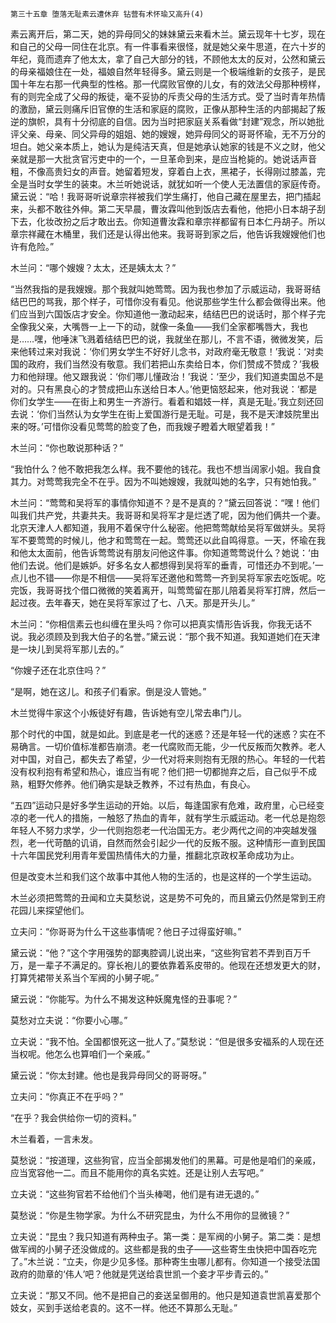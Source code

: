     第三十五章 堕落无耻素云遭休弃 钻营有术怀瑜又高升(4) 

   素云离开后，第二天，她的异母同父的妹妹黛云来看木兰。黛云现年十七岁，现在和自己的父母一同住在北京。有一件事看来很怪，就是她父亲牛思道，在六十岁的年纪，竟而遗弃了他太太，拿了自己大部分的钱，不顾他太太的反对，公然和黛云的母亲福娘住在一处，福娘自然年轻得多。黛云则是一个极端维新的女孩子，是民国十年左右那一代典型的性格。那一代腐败官僚的儿女，有的效法父母那种榜样，有的则完全成了父母的叛徒，毫不妥协的斥责父母的生活方式。受了当时青年热情的激励，黛云则痛斥旧官僚的生活和家庭的腐败，正像从那种生活的内部揭起了叛逆的旗帜，具有十分彻底的自信。因为当时把家庭关系看做“封建”观念，所以她批评父亲、母亲、同父异母的姐姐、她的嫂嫂，她异母同父的哥哥怀瑜，无不万分的坦白。她父亲本质上，她认为是纯洁天真，但是她承认她家的钱是不义之财，他父亲就是那一大批贪官污吏中的一个，一旦革命到来，是应当枪毙的。她说话声音粗，不像高贵妇女的声音。她留着短发，穿着白上衣，黑裙子，长得刚过膝盖，完全是当时女学生的装束。木兰听她说话，就犹如听一个使人无法置信的家庭传奇。黛云说：“哈！我哥哥听说章宗祥被我们学生痛打，他自己藏在屋里去，把门插起来，头都不敢往外伸。第二天早晨，曹汝霖叫他到饭店去看他，他把小日本胡子刮下去，化妆改扮之后才敢出去。你知道曹汝霖和章宗祥都留有日本仁丹胡子。所以章宗祥藏在木桶里，我们还是认得出他来。我哥哥到家之后，他告诉我嫂嫂他们也许有危险。”

   木兰问：“哪个嫂嫂？太太，还是姨太太？”

   “当然我指的是我嫂嫂。那个我就叫她莺莺。因为我也参加了示威运动，我哥哥结结巴巴的骂我，那个样子，可惜你没有看见。他说那些学生什么都会做得出来。他们应当到六国饭店才安全。你知道他一激动起来，结结巴巴的说话时，那个样子完全像我父亲，大嘴唇一上一下的动，就像一条鱼——我们全家都嘴唇大，我也是……嘿，他唾沫飞溅着结结巴巴的说，我就坐在那儿，不言不语，微微发笑，后来他转过来对我说：‘你们男女学生不好好儿念书，对政府毫无敬意！’我说：‘对卖国的政府，我们当然没有敬意。我们若把山东卖给日本，你们赞成不赞成？’我极力和他辩理。他又跟我说：‘你们哪儿懂政治！’我说：‘至少，我们知道卖国总不是对的。只有黑良心的才赞成把山东送给日本人。’他更恼怒起来，他对我说：‘都是你们女学生——在街上和男生一齐游行。看着和娼妓一样，真是无耻。’我立刻还回去说：‘你们当然认为女学生在街上爱国游行是无耻。可是，我不是天津妓院里出来的呀。’可惜你没看见莺莺的脸变了色，而我嫂子瞪着大眼望着我！”

   木兰问：“你也敢说那种话？”

   “我怕什么？他不敢把我怎么样。我不要他的钱花。我也不想当阔家小姐。我自食其力。对莺莺我完全不在乎。因为不叫她嫂嫂，我就叫她的名字，只有她怕我。”

   木兰问：“莺莺和吴将军的事情你知道不？是不是真的？”黛云回答说：“嘿！他们叫我们共产党，共妻共夫。我哥哥和吴将军才是烂透了呢，因为他们俩共一个妻。北京天津人人都知道，我用不着保守什么秘密。他把莺莺献给吴将军做姘头。吴将军不要莺莺的时候儿，他才和莺莺在一起。莺莺还以此自鸣得意。一天，怀瑜在我和他太太面前，他告诉莺莺说有朋友问他这件事。你知道莺莺说什么？她说：‘由他们去说。他们是嫉妒。好多名女人都想得到吴将军的垂青，可惜还办不到呢。’一点儿也不错——你是不相信——吴将军还邀他和莺莺一齐到吴将军家去吃饭呢。吃完饭，我哥哥找个借口微微的笑着离开，叫莺莺留在那儿陪着吴将军打牌，然后一起过夜。去年春天，她在吴将军家过了七、八天。那是开头儿。”

   木兰问：“你相信素云也纠缠在里头吗？你可以把真实情形告诉我，你我无话不说。我必须顾及到我大伯子的名誉。”黛云说：“那个我不知道。我知道她们在天津是一块儿到吴将军那儿去的。”

   “你嫂子还在北京住吗？”

   “是啊，她在这儿。和孩子们看家。倒是没人管她。”

   木兰觉得牛家这个小叛徒好有趣，告诉她有空儿常去串门儿。

   那个时代的中国，就是如此。到底是老一代的迷惑？还是年轻一代的迷惑？实在不易确言。一切价值标准都告崩溃。老一代腐败而无能，少一代反叛而欠教养。老人对中国，对自己，都失去了希望，少一代对将来则抱有无限的热心。年轻的一代若没有权利抱有希望和热心，谁应当有呢？他们把一切都抛弃之后，自己似乎不成熟，粗野欠修养。他们确实是缺乏教养，不过有热血，有良心。

   “五四”运动只是好多学生运动的开始。以后，每逢国家有危难，政府里，心已经变凉的老一代人的措施，一触怒了热血的青年，就有学生示威运动。老一代总是抱怨年轻人不努力求学，少一代则抱怨老一代治国无方。老少两代之间的冲突越发强烈，老一代苛酷的讥诮，自然而然会引起少一代的反叛不服。这种情形一直到民国十六年国民党利用青年爱国热情伟大的力量，推翻北京政权革命成功为止。

   但是改变木兰和我们这个故事中其他人物的生活的，也是这样的一个学生运动。

   木兰必须把莺莺的丑闻和立夫莫愁说，这是势不可免的，而且黛云仍然是常到王府花园儿来探望他们。

   立夫问：“你哥哥为什么干这些事情呢？他日子过得蛮好嘛。”

   黛云说：“他？”这个字用强势的鄙夷腔调儿说出来，“这些狗官若不弄到百万千万，是一辈子不满足的。穿长袍儿的要依靠着系皮带的。他现在还想发更大的财，打算凭裙带关系当个军阀的小舅子呢。”

   黛云说：“你能写。为什么不揭发这种妖魔鬼怪的丑事呢？”

   莫愁对立夫说：“你要小心哪。”

   立夫说：“我不怕。全国都恨死这一批人了。”莫愁说：“但是很多安福系的人现在还当权呢。他怎么也算咱们一个亲戚。”

   黛云说：“你太封建。他也是我异母同父的哥哥呀。”

   立夫问：“你真正不在乎吗？”

   “在乎？我会供给你一切的资料。”

   木兰看着，一言未发。

   莫愁说：“按道理，这些狗官，应当全部揭发他们的黑幕。可是他是咱们的亲戚，应当宽容他一二。而且不能用你的真名实姓。还是让别人去写吧。”

   立夫说：“这些狗官若不给他们个当头棒喝，他们是有进无退的。”

   莫愁说：“你是生物学家。为什么不研究昆虫，为什么不用你的显微镜？”

   立夫说：“昆虫？我只知道有两种虫子。第一类：是军阀的小舅子。第二类：是想做军阀的小舅子还没做成的。这些都是我的虫子——这些寄生虫快把中国吞吃完了。”木兰说：“立夫，你是少见多怪。那种寄生虫哪儿都有。你知道一个接受法国政府的勋章的‘伟人’吧？他就是凭送给袁世凯一个妾才平步青云的。”

   立夫说：“那又不同。他不是把自己的妾送呈御用的。他只是知道袁世凯喜爱那个妓女，买到手送给老袁的。这不一样。他还不算那么无耻。”

